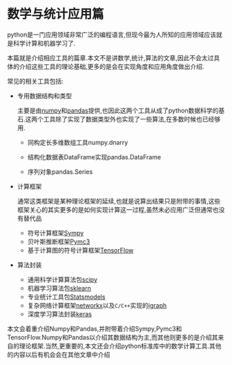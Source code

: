 # 数学与统计应用篇

python是一门应用领域非常广泛的编程语言,但现今最为人所知的应用领域应该就是科学计算和机器学习了.

本篇就是介绍相应工具的篇章.本文不是讲数学,统计,算法的文章,因此不会太过具体的介绍这些工具的理论基础,更多的是会在实现角度和应用角度做出介绍.

常见的相关工具包括:

+ 专用数据结构和类型
    
    主要是由[numpy](http://www.numpy.org/)和[pandas](http://pandas.pydata.org/)提供,也因此这两个工具从成了python数据科学的基石.这两个工具除了实现了数据类型外也实现了一些算法,在多数时候也已经够用.

    + 同构定长多维数组工具numpy.dnarry

    + 结构化数据表DataFrame实现pandas.DataFrame
    
    + 序列对象pandas.Series

+ 计算框架
    
    通常这类框架是某种理论框架的延续,也就是说算出结果只是附带的事情,这些框架关心的其实更多的是如何实现计算这一过程,虽然未必应用广泛但通常也没有替代品
    + 符号计算框架[Sympy](http://www.sympy.org/en/index.html)
    + 贝叶斯推断框架[Pymc3](http://docs.pymc.io/index.html)
    + 基于计算图的符号计算框架[TensorFlow](https://www.tensorflow.org/)

+ 算法封装

    + 通用科学计算算法包[scipy](https://docs.scipy.org/doc/scipy/reference/)
    + 机器学习算法包[sklearn](http://scikit-learn.org/stable/)
    + 专业统计工具包[Statsmodels](http://www.statsmodels.org/stable/index.html)
    + 复杂网络计算框架[networkx](http://networkx.github.io/)以及`C/C++`实现的[igraph](http://igraph.org/)
    + 深度学习算法封装[keras](http://keras-cn.readthedocs.io/en/latest/)
  

本文会着重介绍Numpy和Pandas,并附带着介绍Sympy,Pymc3和TensorFlow.Numpy和Pandas以介绍其数据结构为主,而其他则更多的是介绍其来自的理论框架.当然,更重要的,本文还会介绍python标准库中的数学计算工具.其他的内容以后有机会会在其他文章中介绍